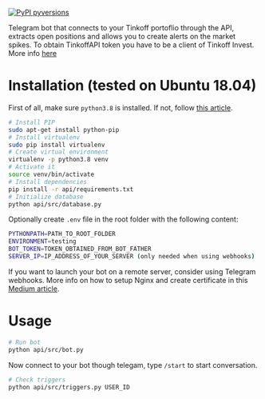 [![PyPI pyversions](https://img.shields.io/badge/python-3.8-blue.svg)](https://www.python.org/downloads/release/python-380)

Telegram bot that connects to your Tinkoff portoflio through the API, extracts open positions and allows you to create alerts on the market spikes.
To obtain TinkoffAPI token you have to be a client of Tinkoff Invest. More info [here](https://tinkoffcreditsystems.github.io/invest-openapi/)

# Installation (tested on Ubuntu 18.04)

First of all, make sure `python3.8` is installed. If not, follow [this article](https://linuxize.com/post/how-to-install-python-3-8-on-ubuntu-18-04/).

```sh
# Install PIP
sudo apt-get install python-pip
# Install virtualenv
sudo pip install virtualenv
# Create virtual environment
virtualenv -p python3.8 venv
# Activate it
source venv/bin/activate
# Install dependencies
pip install -r api/requirements.txt
# Initialize database
python api/src/database.py
```

Optionally create `.env` file in the root folder with the following content:

```sh
PYTHONPATH=PATH_TO_ROOT_FOLDER
ENVIRONMENT=testing
BOT_TOKEN=TOKEN_OBTAINED_FROM_BOT_FATHER
SERVER_IP=IP_ADDRESS_OF_YOUR_SERVER (only needed when using webhooks)
```

If you want to launch your bot on a remote server, consider using Telegram webhooks. More info on how to setup Nginx and create certificate in this [Medium article](https://medium.com/jj-innovative-results/how-to-create-a-simple-telegram-bot-in-python-using-nginx-and-gcp-926f1b0fb16f).

# Usage

```sh
# Run bot
python api/src/bot.py
```

Now connect to your bot though telegam, type `/start` to start conversation.

```sh
# Check triggers
python api/src/triggers.py USER_ID
```
